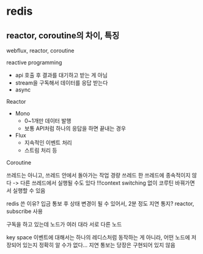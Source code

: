 # redis

## reactor, coroutine의 차이, 특징

webflux, reactor, coroutine

reactive programming
- api 호출 후 결과를 대기하고 받는 게 아님
- stream을 구독해서 데이터를 응답 받는다
- async

Reactor

- Mono
    - 0~1개만 데이터 발행
    - 보통 API처럼 하나의 응답을 하면 끝내는 경우
- Flux
    - 지속적인 이벤트 처리
    - 스트림 처리 등

Coroutine

쓰레드는 아니고, 쓰레드 안에서 돌아가는 작업
경량 쓰레드
한 쓰레드에 종속적이지 않다 -> 다른 쓰레드에서 실행될 수도 있다
!!!context switching 없이 코루틴 바꿔가면서 실행할 수 있음

redis 쓴 이유?
입금 통보 후 상태 변경이 될 수 있어서, 2분 정도 지연 통지? reactor, subscribe 사용

구독을 하고 있는데 노드가 여러 대라 서로 다른 노드

key space 이벤트에 대해서는 하나의 레디스처럼 동작하는 게 아니라, 어떤 노드에 저장되어 있는지 정확히 알 수가 없다... 지연 통보는 당장은 구현되어 있지 않음
